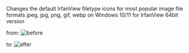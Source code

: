 Changes the default IrfanView filetype icons for most popular image file formats jpeg, jpg, png, gif, webp on Windows 10/11 for IrfanView 64bit version

from:
![before](https://github.com/user-attachments/assets/8b87c198-652d-4590-956b-d60a31917afc)

to:
![after](https://github.com/user-attachments/assets/04e0cbc1-ce5a-4b18-ba37-dbbe418a4d1b)
